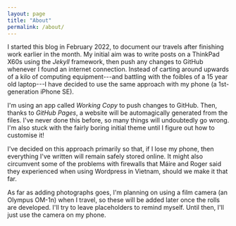 ```yaml
---
layout: page
title: "About"
permalink: /about/
---
```


I started this blog in February 2022, to document our travels after finishing work earlier in the month. My initial aim was to write posts on a ThinkPad X60s using the *Jekyll* framework, then push any changes to GitHub whenever I found an internet connection. Instead of carting around upwards of a kilo of computing equipment---and battling with the foibles of a 15 year old laptop---I have decided to use the same approach with my phone (a 1st-generation iPhone SE).

I'm using an app called *Working Copy* to push changes to GitHub. Then, thanks to *GitHub Pages*, a website will be automagically generated from the files. I've never done this before, so many things will undoubtedly go wrong. I'm also stuck with the fairly boring initial theme until I figure out how to customise it!

I've decided on this approach primarily so that, if I lose my phone, then everything I've written will remain safely stored online. It might also circumvent some of the problems with firewalls that Máire and Roger said they experienced when using Wordpress in Vietnam, should we make it that far.

As far as adding photographs goes, I'm planning on using a film camera (an Olympus OM-1n) when I travel, so these will be added later once the rolls are developed. I'll try to leave placeholders to remind myself. Until then, I'll just use the camera on my phone.
